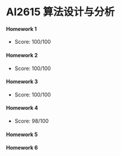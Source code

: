 # AI2615 算法设计与分析

#### Homework 1

- Score: 100/100

#### Homework 2

- Score: 100/100

#### Homework 3

- Score: 100/100

#### Homework 4

- Score: 98/100

#### Homework 5

#### Homework 6
